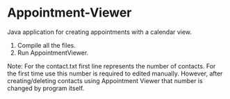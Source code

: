 # Appointment-Viewer
Java application for creating appointments with a calendar view.  

1. Compile all the files.
2. Run AppointmentViewer.

Note: For the contact.txt first line represents the number of contacts. For the first time use this number is required to edited manually. However, after creating/deleting contacts using Appointment Viewer that number is changed by program itself.  
